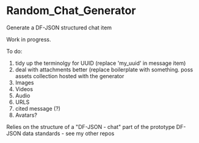# Random_Chat_Generator
Generate a DF-JSON structured chat item 


Work in progress.


To do:

1. tidy up the terminolgy for UUID (replace 'my_uuid' in message item) 
2. deal with attachments better (replace boilerplate with something. poss assets collection hosted with the generator
3.   Images
4.   Videos
5.   Audio
6.   URLS
7.   cited message (?)
8.   Avatars? 


Relies on the structure of a "DF-JSON - chat" part of the prototype DF-JSON data standards - see my other repos    
